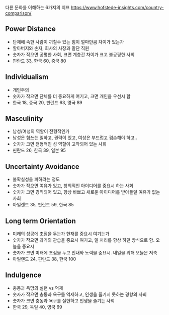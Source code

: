 다른 문화를 이해하는 6가지의 지표
https://www.hofstede-insights.com/country-comparison/

## Power Distance

- 단체에 속한 사람이 끼칠수 있는 힘이 얼마만큼 차이가 있는가
- 할아버지와 손자, 회사의 사장과 말단 직원
- 숫자가 작으면 공평한 사회, 크면 계층간 차이가 크고 불공평한 사회
- 핀란드 33, 한국 60, 중국 80 

## Individualism
- 개인주의
- 숫자가 작으면 단체를 더 중요하게 여기고, 크면 개인을 우선시 함
- 한국 18, 중국 20, 핀란드 63, 영국 89

## Masculinity
- 남성/여성의 역할이 전형적인가
- 남성은 힘쓰는 일하고, 권력이 있고, 여성은 부드럽고 겸손해야 하고..
- 숫자가 크면 전형적인 성 역할이 고착되어 있는 사회
- 핀란드 26, 한국 39, 일본 95

## Uncertainty Avoidance
- 불확실성을 피하려는 정도
- 숫자가 작으면 여유가 있고, 창의적인 아이디어를 중요시 하는 사회
- 숫자가 크면 경직되어 있고, 항상 바쁘고 새로운 아이디어를 받아들일 여유가 없는 사회
- 아일랜드 35, 핀란드 59, 한국 85

## Long term Orientation
- 미래의 성공에 초점을 두는가 현재를 중요시 여기는가
- 숫자가 작으면 과거의 관습을 중요시 여기고, 일 처리를 항상 하던 방식으로 함. 오늘을 중요시
- 숫자가 크면 미래에 초점을 두고 인내와 노력을 중요시. 내일을 위해 오늘은 저축
- 아일랜드 24, 핀란드 38, 한국 100

## Indulgence
- 충동과 욕망의 실현 vs 억제
- 숫자가 작으면 충동과 욕구를 억제하고, 인생을 즐기지 못하는 경향의 사회
- 숫자가 크면 충동과 욕구를 실현하고 인생을 즐기는 사회
- 한국 29, 독일 40, 영국 69
